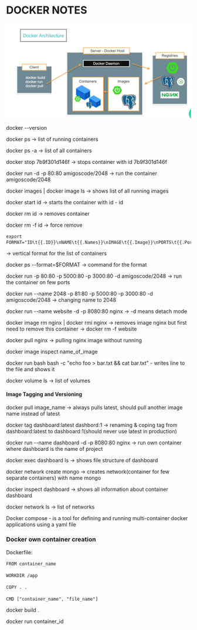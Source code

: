 # DOCKER NOTES

![image](https://github.com/SysoievB/mongodb_crud/blob/main/src/main/resources/images/docker_arc.png)

docker --version 

docker ps -> list of running containers

docker ps -a -> list of all containers

docker stop 7b9f301d146f -> stops container with id 7b9f301d146f

docker run -d -p 80:80 amigoscode/2048 -> run the container amigoscode/2048

docker images | docker image ls -> shows list of all running images

docker start id -> starts the container with id - id

docker rm id -> removes container

docker rm -f id -> force remove

```
export FORMAT="ID\t{{.ID}}\nNAME\t{{.Names}}\nIMAGE\t{{.Image}}\nPORTS\t{{.Ports}}\nCOMMAND\t{{.Command}}\nCREATED\t{{.CreatedAt}}\nSTATUS\t{{.Status}}\n"
```
  -> vertical format for the list of containers 

docker ps --format=$FORMAT -> command for the format

docker run -p 80:80 -p 5000:80 -p 3000:80 -d amigoscode/2048 -> run the container on few ports

docker run --name 2048 -p 81:80 -p 5000:80 -p 3000:80 -d amigoscode/2048 -> changing name to 2048

docker run --name website -d -p 8080:80 nginx -> -d means detach mode

docker image rm nginx | docker rmi nginx -> removes image nginx but first need to remove this container -> docker rm -f website

docker pull nginx -> pulling nginx image without running

docker image inspect name_of_image 

docker run bash bash -c "echo foo > bar.txt && cat bar.txt" - writes line to the file and shows it

docker volume ls -> list of volumes 

#### Image Tagging and Versioning

docker pull image_name -> always pulls latest, should pull another image name instead of latest

docker tag dashboard:latest dashbord:1 -> renaming & coping tag from dashboard:latest to dashboard:1(should never use latest in production)

docker run --name dashboard -d -p 8080:80 nginx  -> run own container where dashboard is the name of project

docker exec dashboard ls -> shows file structure of dashboard

docker network create mongo -> creates network(container for few separate containers) with name mongo

docker inspect dashboard -> shows all information about container dashboard

 docker network ls -> list of networks
 
 Docker compose - is a tool for defining and running multi-container docker applications using a yaml file

### Docker own container creation

Dockerfile:
```
FROM container_name

WORKDIR /app

COPY . .

CMD ["container_name", "file_name"]
```
docker build .

docker run container_id


